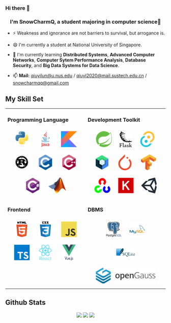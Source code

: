 ### Hi there 👋

### <div align="center">I'm SnowCharmQ, a student majoring in computer science🚀</div>  


- ⚡ Weakness and ignorance are not barriers to survival, but arrogance is.

- 😄 I'm currently a student at National University of Singapore.

- 🌱 I'm currently learning **Distributed Systems**, **Advanced Computer Networks**, **Computer Sytem Performance Analysis**, **Database Security**, and **Big Data Systems for Data Science**.

- 📫 **Mail:** qiuyilun@u.nus.edu / qiuyl2020@mail.sustech.edu.cn / snowcharmqq@gmail.com

## My Skill Set  

<table>
<tr>
<td valign="top" width="50%">

### Programming Language  

<div align="center">  
<a href="https://www.python.org/" target="_blank"><img style="margin: 10px" src="fig/python.svg" alt="Python" height="50" /></a>  
<a href="https://www.java.com/" target="_blank"><img style="margin: 10px" src="fig/java.svg" alt="Java" height="50" /></a>  
<a href="https://kotlinlang.org/" target="_blank"><img style="margin: 10px" src="fig/kotlin.svg" alt="Kotlin" height="50" /></a>  
<a href="https://www.rust-lang.org/" target="_blank"><img style="margin: 10px" src="fig/rust.svg" alt="Rust" height="50" /></a>  
<a href="https://www.cprogramming.com/" target="_blank"><img style="margin: 10px" src="fig/c.svg" alt="C" height="50" /></a>  
<a href="https://www.cplusplus.com/" target="_blank"><img style="margin: 10px" src="fig/cpp.svg" alt="C++" height="50" /></a>  
<a href="https://docs.microsoft.com/en-us/dotnet/csharp/" target="_blank"><img style="margin: 10px" src="fig/csharp.svg" alt="C#" height="50" /></a>  
<a href="https://docs.microsoft.com/en-us/dotnet/csharp/" target="_blank"><img style="margin: 10px" src="fig/matlab.png" alt="MATLAB" height="50" /></a>  
</div>
</td>

<td valign="top" width="50%">

### Development Toolkit

<div align="center">  
<a href="https://spring.io/" target="_blank"><img style="margin: 10px" src="fig/spring.svg" alt="Spring" height="50" /></a>  
<a href="https://flask.palletsprojects.com/" target="_blank"><img style="margin: 10px" src="fig/flask.png" alt="Flask" height="50" /></a>  
<a href="https://tauri.app/" target="_blank"><img style="margin: 10px" src="fig/tauri.svg" alt="Tauri" height="50" /></a>  
<a href="https://developer.android.com/jetpack/compose" target="_blank"><img style="margin: 10px" src="fig/compose.png" alt="Compose" height="50" /></a>  
<a href="https://pytorch.org/" target="_blank"><img style="margin: 10px" src="fig/pytorch.svg" alt="pytorch" height="50" /></a>  
<a href="https://www.tensorflow.org/" target="_blank"><img style="margin: 10px" src="fig/tensorflow.svg" alt="TensorFlow" height="50" /></a>  
<a href="https://opencv.org/" target="_blank"><img style="margin: 10px" src="fig/opencv.svg" alt="OpenCV" height="50" /></a>  
<a href="https://keras.io/" target="_blank"><img style="margin: 10px" src="fig/keras.png" alt="Keras" height="50" /></a>  
<a href="https://unity.com/" target="_blank"><img style="margin: 10px" src="fig/unity.png" alt="Unity" height="50" /></a>  
</div>
</td>
</tr>

<tr>

<td valign="top" width="50%">

### Frontend

<div align="center">  
<a href="https://en.wikipedia.org/wiki/HTML5" target="_blank"><img style="margin: 10px" src="fig/html.svg" alt="HTML5" height="50" /></a>  
<a href="https://www.w3schools.com/css/" target="_blank"><img style="margin: 10px" src="fig/css.svg" alt="CSS3" height="50" /></a>  
<a href="https://www.javascript.com/" target="_blank"><img style="margin: 10px" src="fig/javascript.svg" alt="JavaScript" height="50" /></a>  
<a href="https://www.typescriptlang.org/" target="_blank"><img style="margin: 10px" src="fig/typescript.svg" alt="TypeScript" height="50" /></a>  
<a href="https://reactjs.org/" target="_blank"><img style="margin: 10px" src="fig/react.svg" alt="React" height="50" /></a>
<a href="https://vuejs.org/" target="_blank"><img style="margin: 10px" src="fig/vue.svg" alt="Vue.js" height="50" /></a>  
</div>

</td>

<td valign="top" width="50%">

### DBMS

<div align="center">  
<a href="https://www.postgresql.org/" target="_blank"><img style="margin: 10px" src="fig/postgresql.svg" alt="PostgreSQL" height="50" /></a>  
<a href="https://www.mysql.com/" target="_blank"><img style="margin: 10px" src="fig/mysql.svg" alt="MySQL" height="50" /></a>  
<a href="https://www.sqlite.org/index.html" target="_blank"><img style="margin: 10px" src="fig/sqlite.png" alt="SQLite" height="50" /></a> 
<a href="https://opengauss.org/" target="_blank"><img style="margin: 10px" src="fig/opengauss.svg" alt="openGauss" height="50" /></a>   
</div>

</td>

</tr>

</table>  

## Github Stats  

<div align="center">
<img src="https://github-readme-stats.vercel.app/api/top-langs/?username=SnowCharmQ&langs_count=16&layout=compact&show_icons=true&count_private=true&hide_border=true" 
align="center" />
<img src="https://github-readme-stats.vercel.app/api?username=SnowCharmQ&show_icons=true&count_private=true&hide_border=true" align="center" />
<img src="https://github-readme-streak-stats.herokuapp.com/?user=SnowCharmQ&hide_border=true" align="center" />

</div>  

<br/>  
